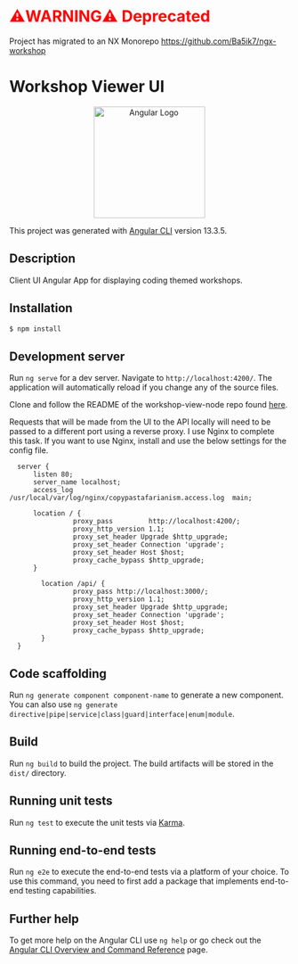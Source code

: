 # <span style="color:red">**⚠️WARNING⚠️ Deprecated**</span>
Project has migrated to an NX Monorepo https://github.com/Ba5ik7/ngx-workshop

# Workshop Viewer UI

<p align="center">
  <a href="https://angular.io/" target="blank"><img src="https://angular.io/assets/images/logos/angular/angular.svg" width="200" alt="Angular Logo" /></a>
</p>

This project was generated with [Angular CLI](https://github.com/angular/angular-cli) version 13.3.5.

## Description

Client UI Angular App for displaying coding themed workshops.

## Installation

```bash
$ npm install
```

## Development server

Run `ng serve` for a dev server. Navigate to `http://localhost:4200/`. The application will automatically reload if you change any of the source files.

Clone and follow the README of the workshop-view-node repo found <a href="https://github.com/Ba5ik7/workshop-viewer-node" target="_blank" >here</a>.

Requests that will be made from the UI to the API locally will need to be passed to a different port using a reverse proxy. I use Nginx to complete this task. If you want to use Nginx, install and use the below settings for the config file.

```config
  server {
      listen 80;
      server_name localhost;
      access_log /usr/local/var/log/nginx/copypastafarianism.access.log  main;

      location / {
                proxy_pass         http://localhost:4200/;
                proxy_http_version 1.1;
                proxy_set_header Upgrade $http_upgrade;
                proxy_set_header Connection 'upgrade';
                proxy_set_header Host $host;
                proxy_cache_bypass $http_upgrade;
      }

        location /api/ {
                proxy_pass http://localhost:3000/;
                proxy_http_version 1.1;
                proxy_set_header Upgrade $http_upgrade;
                proxy_set_header Connection 'upgrade';
                proxy_set_header Host $host;
                proxy_cache_bypass $http_upgrade;
        }
  }
```


## Code scaffolding

Run `ng generate component component-name` to generate a new component. You can also use `ng generate directive|pipe|service|class|guard|interface|enum|module`.

## Build

Run `ng build` to build the project. The build artifacts will be stored in the `dist/` directory.

## Running unit tests

Run `ng test` to execute the unit tests via [Karma](https://karma-runner.github.io).

## Running end-to-end tests

Run `ng e2e` to execute the end-to-end tests via a platform of your choice. To use this command, you need to first add a package that implements end-to-end testing capabilities.

## Further help

To get more help on the Angular CLI use `ng help` or go check out the [Angular CLI Overview and Command Reference](https://angular.io/cli) page.
